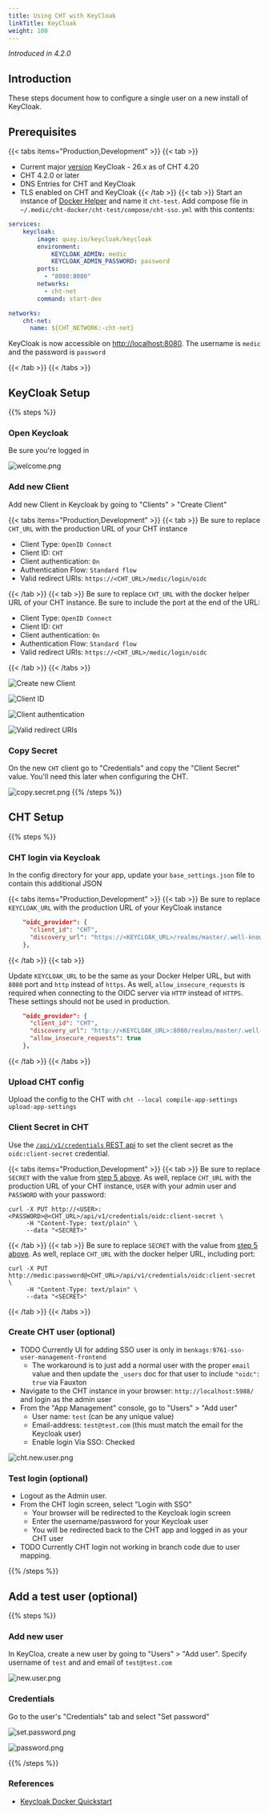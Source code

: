 ```yaml
---
title: Using CHT with KeyCloak
linkTitle: KeyCloak
weight: 100
---
```



_Introduced in 4.2.0_

## Introduction

These steps document how to configure a single user on a new install of KeyCloak.  

## Prerequisites

{{< tabs items="Production,Development" >}}
{{< tab >}}
* Current major [version](https://github.com/keycloak/keycloak/security/policy#supported-versions) KeyCloak - 26.x as of CHT 4.20
* CHT 4.2.0 or later
* DNS Entries for CHT and KeyCloak
* TLS enabled on CHT and KeyCloak
{{< /tab >}}
{{< tab >}}
Start an instance of [Docker Helper](/hosting/4.x/app-developer/#cht-docker-helper-for-4x) and name it `cht-test`. Add compose file in `~/.medic/cht-docker/cht-test/compose/cht-sso.yml` with this contents:

```yaml
services:
    keycloak:
        image: quay.io/keycloak/keycloak
        environment:
            KEYCLOAK_ADMIN: medic
            KEYCLOAK_ADMIN_PASSWORD: password
        ports: 
          - "8080:8080"
        networks:
          - cht-net
        command: start-dev

networks:
    cht-net:
      name: ${CHT_NETWORK:-cht-net}
```

KeyCloak is now accessible on [http://localhost:8080](http://localhost:8080![img.png](img.png)/). The username is `medic` and the password is `password`

{{< /tab >}}
{{< /tabs >}}

## KeyCloak Setup

{{% steps %}}

### Open Keycloak

Be sure you're logged in

![welcome.png](keycloak/welcome.png)

### Add new Client

Add new Client in Keycloak by going to "Clients" > "Create Client" 

{{< tabs items="Production,Development" >}}
{{< tab >}}
Be sure to replace `CHT_URL` with the production URL of your CHT instance

 - Client Type: `OpenID Connect`
 - Client ID: `CHT`
 - Client authentication: `On`
 - Authentication Flow: `Standard flow`
 - Valid redirect URIs: `https://<CHT_URL>/medic/login/oidc`

{{< /tab >}}
{{< tab >}}
Be sure to replace `CHT_URL` with the docker helper URL of your CHT instance. Be sure to include the port at the end of the URL: 
- Client Type: `OpenID Connect`
- Client ID: `CHT`
- Client authentication: `On`
- Authentication Flow: `Standard flow`
- Valid redirect URIs: `https://<CHT_URL>/medic/login/oidc`

{{< /tab >}}
{{< /tabs >}}
 
![Create new Client](keycloak/newclient-new.png)

![Client ID](keycloak/newclient-new2.png)

![Client authentication](keycloak/newclient-new3.png)

![Valid redirect URIs](keycloak/newclient-new4.png)


### Copy Secret

On the new `CHT` client go to "Credentials" and copy the "Client Secret" value. You'll need this later when configuring the CHT.

![copy.secret.png](keycloak/copy.secret.png)
{{% /steps %}}

## CHT Setup

{{% steps %}}

### CHT login via Keycloak

In the config directory for your app, update your `base_settings.json` file to contain this additional JSON

{{< tabs items="Production,Development" >}}
{{< tab >}}
Be sure to replace `KEYCLOAK_URL` with the production URL of your KeyCloak instance

```json
    "oidc_provider": {
      "client_id": "CHT",
      "discovery_url": "https://<KEYCLOAK_URL>/realms/master/.well-known/openid-configuration"
    },
```

{{< /tab >}}
{{< tab >}}

Update `KEYCLOAK_URL` to be the same as your Docker Helper URL, but with `8080` port and `http` instead of `https`. As well,  `allow_insecure_requests` is required when connecting to the OIDC server via `HTTP` instead of `HTTPS`. These settings should not be used in production.

```json
    "oidc_provider": {
      "client_id": "CHT",
      "discovery_url": "http://<KEYCLOAK_URL>:8080/realms/master/.well-known/openid-configuration",
      "allow_insecure_requests": true
    },
```
{{< /tab >}}
{{< /tabs >}}


### Upload CHT config

Upload the config to the CHT with `cht --local compile-app-settings upload-app-settings`

### Client Secret in CHT

Use the [`/api/v1/credentials` REST api](https://docs.communityhealthtoolkit.org/building/reference/api/#put-apiv1credentials) to set the client secret as the `oidc:client-secret` credential.

{{< tabs items="Production,Development" >}}
{{< tab >}}
Be sure to replace `SECRET` with the value from [step 5 above](#copy-secret). As well, replace `CHT_URL` with the production URL of your CHT instance, `USER` with your admin user and `PASSWORD` with your password:
```shell
curl -X PUT http://<USER>:<PASSWORD>@<CHT_URL>/api/v1/credentials/oidc:client-secret \
     -H "Content-Type: text/plain" \
     --data "<SECRET>"
```

{{< /tab >}}
{{< tab >}}
Be sure to replace `SECRET` with the value from [step 5 above](#copy-secret). As well, replace `CHT_URL` with the docker helper URL, including port:
```shell
curl -X PUT http://medic:password@<CHT_URL>/api/v1/credentials/oidc:client-secret \
     -H "Content-Type: text/plain" \
     --data "<SECRET>"
```
{{< /tab >}}
{{< /tabs >}}

###  Create CHT user (optional)


- TODO Currently UI for adding SSO user is only in `benkags:9761-sso-user-management-frontend`
  - The workaround is to just add a normal user with the proper `email` value and then update the `_users` doc for that user to include `"oidc": true` via Fauxton
- Navigate to the CHT instance in your browser: `http://localhost:5988/` and login as the admin user
- From the "App Management" console, go to "Users" > "Add user"
  - User name: `test` (can be any unique value)
  - Email-address: `test@test.com` (this must match the email for the Keycloak user)
  - Enable login Via SSO: Checked

![cht.new.user.png](keycloak/cht.new.user.png)

###  Test login (optional)

- Logout as the Admin user.
- From the CHT login screen, select "Login with SSO"
    - Your browser will be redirected to the Keycloak login screen
    - Enter the username/password for your Keycloak user
    - You will be redirected back to the CHT app and logged in as your CHT user
- TODO Currently CHT login not working in branch code due to user mapping.

{{% /steps %}}


## Add a test user (optional)

{{% steps %}}

### Add new user 

In KeyCloa,  create a new user by going to  "Users" > "Add user".  Specify username of `test` and and email of `test@test.com`

![new.user.png](keycloak/new.user.png)

### Credentials
Go to the user's "Credentials" tab and select "Set password"

![set.password.png](keycloak/set.password.png)

![password.png](keycloak/password.png)

{{% /steps %}}

### References

- [Keycloak Docker Quickstart](https://www.keycloak.org/getting-started/getting-started-docker)
